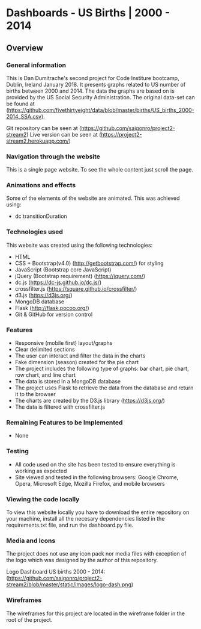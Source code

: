 # Dashboards - US Births | 2000 - 2014

## Overview

### General information
This is Dan Dumitrache's second project for Code Institure bootcamp, Dublin, Ireland January 2018.  It presents graphs related to US number of births between 2000 and 2014. The data the graphs are based on is provided by the US Social Security Administration. The original data-set can be found at (https://github.com/fivethirtyeight/data/blob/master/births/US_births_2000-2014_SSA.csv). 

Git repository can be seen at (https://github.com/saigonro/project2-stream2)
Live version can be seen at (https://project2-stream2.herokuapp.com/)

### Navigation through the website
This is a single page website. To see the whole content just scroll the page.

### Animations and effects
Some of the elements of the website are animated. This was achieved using:
- dc transitionDuration

### Technologies used
This website was created using the following technologies:
- HTML
- CSS + Bootstrap(v4.0) (http://getbootstrap.com/) for styling
- JavaScript (Bootstrap core JavaScript)
- jQuery (Bootstrap requirement) (https://jquery.com/)
- dc.js (https://dc-js.github.io/dc.js/)
- crossfilter.js (https://square.github.io/crossfilter/)
- d3.js (https://d3js.org/)
- MongoDB database
- Flask (http://flask.pocoo.org/)
- Git & GitHub for version control

### Features
- Responsive (mobile first) layout/graphs
- Clear delimited sections
- The user can interact and filter the data in the charts
- Fake dimension (season) created for the pie chart
- The project includes the following type of graphs: bar chart, pie chart, row chart, and line chart
- The data is stored in a MongoDB database
- The project uses Flask to retrieve the data from the database and return it to the browser
- The charts are created by the D3.js library (https://d3js.org/)
- The data is filtered with crossfilter.js

### Remaining Features to be Implemented
- None

### Testing
- All code used on the site has been tested to ensure everything is working as expected
- Site viewed and tested in the following browsers: Google Chrome, Opera, Microsoft Edge, Mozilla Firefox, and mobile browsers

### Viewing the code locally
To view this website locally you have to download the entire repository on your machine, install all the necesary dependencies listed in the requirements.txt file, and run the dashboard.py file.

### Media and Icons
The project does not use any icon pack nor media files with exception of the logo which was designed by the author of this repository.

Logo Dashboard US births 2000 - 2014: (https://github.com/saigonro/project2-stream2/blob/master/static/images/logo-dash.png)

### Wireframes
The wireframes for this project are located in the wireframe folder in the root of the project.
